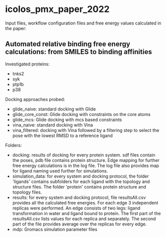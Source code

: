 # icolos_pmx_paper_2022

Input files, workflow configuration files and free energy values calculated in the paper:

## Automated relative binding free energy calculations: from SMILES to binding affinities

Investigated proteins:
  - tnks2
  - syk
  - ptp1b
  - p38

Docking approaches probed:
  - glide_naive: standard docking with Glide
  - glide_core_const: Glide docking with constraints on the core atoms
  - glide_mcs: Glide docking with mcs based constraints
  - vina_naive: standard docking with Vina
  - vina_filtered: docking with Vina followed by a filtering step to select the pose with the lowest RMSD to a reference ligand

Folders:
  - docking: results of docking for every protein system. sdf files contain the poses, pdb file contains protein structure. Edge mapping for further free energy calculations is in the log file. The log file also provides map for ligand naming used further for simulations.
  - simulation_data: for every system and docking protocol, the folder 'ligands' contains subfolders for each ligand with the topology and structure files. The folder 'protein' contains protein structure and topology files.
  - results: for every system and docking protocol, file resultsAll.csv provides all the calculated free energies. For each edge 3 independent replicas were performed. An edge consists of two legs: ligand transformation in water and ligand bound to protein. The first part of the resultsAll.csv lists values for each replica and separately. The second part of the file provides average over the replicas for every edge. 
  - mdp: Gromacs simulation parameter files
